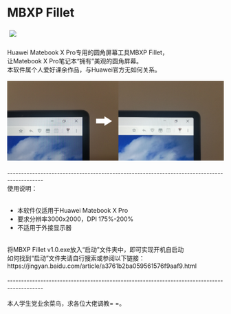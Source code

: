 # MBXP Fillet
<div><img src="https://raw.githubusercontent.com/Surbowl/MBXP-Fillet-Rounded-screen-tool/master/images/icon128.ico" height="80" vspace="5" hspace="5"></div>
<div><br>Huawei Matebook X Pro专用的圆角屏幕工具MBXP Fillet，</div><div>让Matebook X Pro笔记本“拥有”美观的圆角屏幕。</div><div>本软件属个人爱好课余作品，与Huawei官方无如何关系。</div><div><br><img src="https://github.com/Surbowl/MBXP-Fillet-Rounded-screen-tool/blob/master/images/2019-03-23_011918.png?raw=true"></div><div><br></div><div>-------------------------------------------------------------------------------------------</div><div>使用说明：</div><div><br></div><div><ul><li>本软件仅适用于Huawei Matebook X Pro</li><li>要求分辨率3000x2000，DPI 175%-200%</li><li>不适用于外接显示器</li></ul></div><div><br></div><div>将MBXP Fillet v1.0.exe放入“启动”文件夹中，即可实现开机自启动</div><div>如何找到“启动”文件夹请自行搜索或参阅以下链接：</div><div>https://jingyan.baidu.com/article/a3761b2ba059561576f9aaf9.html</div><div><br></div><div>-------------------------------------------------------------------------------------------</div><div><br>本人学生党业余菜鸟，求各位大佬调教= =。</div>
